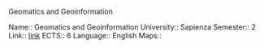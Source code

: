Geomatics and Geoinformation

Name:: Geomatics and Geoinformation
University:: Sapienza
Semester:: 2
Link:: [link](https://sites.google.com/a/uniroma1.it/mattiacrespi-eng/teaching/geomatics-and-geoinformation?authuser=0)
ECTS:: 6
Language:: English
Maps::